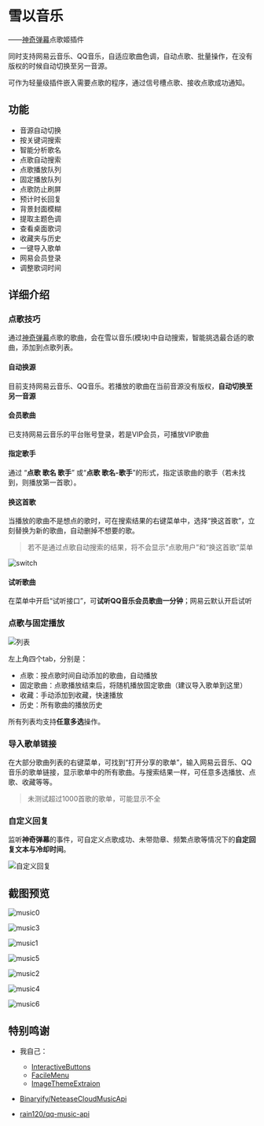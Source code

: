 雪以音乐
===

——[神奇弹幕](https://github.com/iwxyi/Bilibili-MagicalDanmaku)点歌姬插件

同时支持网易云音乐、QQ音乐，自适应歌曲色调，自动点歌、批量操作，在没有版权的时候自动切换至另一音源。

可作为轻量级插件嵌入需要点歌的程序，通过信号槽点歌、接收点歌成功通知。

## 功能

- 音源自动切换
- 按关键词搜索
- 智能分析歌名
- 点歌自动搜索
- 点歌播放队列
- 固定播放队列
- 点歌防止刷屏
- 预计时长回复
- 背景封面模糊
- 提取主题色调
- 查看桌面歌词
- 收藏夹与历史
- 一键导入歌单
- 网易会员登录
- 调整歌词时间

## 详细介绍

### 点歌技巧

通过[神奇弹幕](https://github.com/iwxyi/Bilibili-MagicalDanmaku)点歌的歌曲，会在雪以音乐(模块)中自动搜索，智能挑选最合适的歌曲，添加到点歌列表。

#### 自动换源

目前支持网易云音乐、QQ音乐。若播放的歌曲在当前音源没有版权，**自动切换至另一音源**

#### 会员歌曲

已支持网易云音乐的平台账号登录，若是VIP会员，可播放VIP歌曲

#### 指定歌手

通过 “**点歌 歌名 歌手**” 或“**点歌 歌名-歌手**”的形式，指定该歌曲的歌手（若未找到，则播放第一首歌）。

#### 换这首歌

当播放的歌曲不是想点的歌时，可在搜索结果的右键菜单中，选择“换这首歌”，立刻替换为新的歌曲，自动删掉不想要的歌。

> 若不是通过点歌自动搜索的结果，将不会显示“点歌用户”和“换这首歌”菜单

![switch](screenshots/switch.png)

#### 试听歌曲

在菜单中开启“试听接口”，可**试听QQ音乐会员歌曲一分钟**；网易云默认开启试听

### 点歌与固定播放

![列表](screenshots/lists.png)

左上角四个tab，分别是：

- 点歌：按点歌时间自动添加的歌曲，自动播放
- 固定歌曲：点歌播放结束后，将随机播放固定歌曲（建议导入歌单到这里）
- 收藏：手动添加到收藏，快速播放
- 历史：所有歌曲的播放历史

所有列表均支持**任意多选**操作。

### 导入歌单链接

在大部分歌曲列表的右键菜单，可找到“打开分享的歌单”，输入网易云音乐、QQ音乐的歌单链接，显示歌单中的所有歌曲。与搜索结果一样，可任意多选播放、点歌、收藏等等。

> 未测试超过1000首歌的歌单，可能显示不全

### 自定义回复

监听**神奇弹幕**的事件，可自定义点歌成功、未带勋章、频繁点歌等情况下的**自定回复文本与冷却时间**。

![自定义回复](screenshots/custom.png)

## 截图预览

![music0](screenshots/music0.png)

![music3](screenshots/music3.png)

![music1](screenshots/music1.png)

![music5](screenshots/music5.png)

![music2](screenshots/music2.png)

![music4](screenshots/music4.png)

![music6](screenshots/music6.png)

## 特别鸣谢

- 我自己：
  - [InteractiveButtons](https://github.com/iwxyi/Qt-InteractiveButtons)
  - [FacileMenu](https://github.com/iwxyi/Qt-FacileMenu)
  - [ImageThemeExtraion](https://github.com/iwxyi/ImageThemeExtraction)

- [Binaryify/NeteaseCloudMusicApi](https://github.com/Binaryify/NeteaseCloudMusicApi)
- [rain120/qq-music-api](https://github.com/rain120/qq-music-api)
